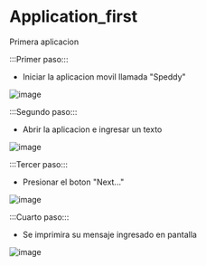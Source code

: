 # Application_first
Primera aplicacion

:::Primer paso:::
- Iniciar la aplicacion movil llamada "Speddy"

![image](https://user-images.githubusercontent.com/115562720/201277737-3751c356-6d39-4c39-abbe-854844a18fa0.png)

:::Segundo paso:::
- Abrir la aplicacion e ingresar un texto

![image](https://user-images.githubusercontent.com/115562720/201277858-b4d46791-3275-48be-b629-203153f82467.png)

:::Tercer paso:::
- Presionar el boton "Next..."

![image](https://user-images.githubusercontent.com/115562720/201277956-e04635b8-82da-46bc-b9f8-399b9f6eb9d4.png)

:::Cuarto paso:::
- Se imprimira su mensaje ingresado en pantalla

![image](https://user-images.githubusercontent.com/115562720/201278218-2a2f6ad2-8b5b-4553-9f9d-cd6fe45d11d9.png)
